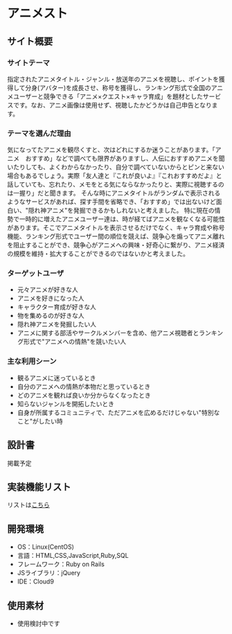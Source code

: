 
# アニメスト

## サイト概要
### サイトテーマ
指定されたアニメタイトル・ジャンル・放送年のアニメを視聴し、ポイントを獲得して分身(アバター)を成長させ、称号を獲得し、ランキング形式で全国のアニメユーザーと競争できる「アニメ×クエスト×キャラ育成」を題材としたサービスです。なお、アニメ画像は使用せず、視聴したかどうかは自己申告となります。

### テーマを選んだ理由
気になってたアニメを観尽くすと、次はどれにするか迷うことがあります。「アニメ　おすすめ」などで調べても限界がありますし、人伝におすすめアニメを聞いたりしても、よくわからなかったり、自分で調べていないからとピンと来ない場合もあるでしょう。実際「友人達と『これが良いよ』『これおすすめだよ』と話していても、忘れたり、メモをとる気にならなかったりと、実際に視聴するのは一握り」だと聞きます。
そんな時にアニメタイトルがランダムで表示されるようなサービスがあれば、探す手間を省略でき、「おすすめ」では出ないけど面白い、"隠れ神アニメ"を発掘できるかもしれないと考えました。
特に現在の情勢で一時的に増えたアニメユーザー達は、時が経てばアニメを観なくなる可能性があります。そこでアニメタイトルを表示させるだけでなく、キャラ育成や称号機能、ランキング形式でユーザー間の順位を競えば、競争心を煽ってアニメ離れを阻止することができ、競争心がアニメへの興味・好奇心に繋がり、アニメ経済の規模を維持・拡大することができるのではないかと考えました。

### ターゲットユーザ

 - 元々アニメが好きな人
 - アニメを好きになった人
 - キャラクター育成が好きな人
 - 物を集めるのが好きな人
 - 隠れ神アニメを発掘したい人
 - アニメに関する部活やサークルメンバーを含め、他アニメ視聴者とランキング形式で"アニメへの情熱"を競いたい人

### 主な利用シーン

 - 観るアニメに迷っているとき
 - 自分のアニメへの情熱が本物だと思っているとき
 - どのアニメを観れば良いか分からなくなったとき
 - 知らないジャンルを開拓したいとき
 - 自身が所属するコミュニティで、ただアニメを広めるだけじゃない"特別なこと"がしたい時

## 設計書
掲載予定

## 実装機能リスト
リストは[こちら](https://docs.google.com/spreadsheets/d/1ui7cRQsYLrmJbussVq6b6Je69bkcSeMT1m5BW7IoXXw/edit?usp=sharing)

## 開発環境
- OS：Linux(CentOS)
- 言語：HTML,CSS,JavaScript,Ruby,SQL
- フレームワーク：Ruby on Rails
- JSライブラリ：jQuery
- IDE：Cloud9

## 使用素材
- 使用検討中です